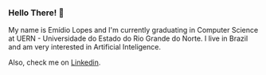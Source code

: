 ### Hello There! 👋

My name is Emídio Lopes and I'm currently graduating in Computer Science at UERN - Universidade do Estado do Rio Grande do Norte. I live in Brazil and am very interested in Artificial Inteligence. 

Also, check me on [Linkedin](https://www.linkedin.com/in/emídio-lopes-de-souza-neto/).
<!--
**EmidioLP/EmidioLP** is a ✨ _special_ ✨ repository because its `README.md` (this file) appears on your GitHub profile.

Here are some ideas to get you started:

- 🔭 I’m currently working on ...
- 🌱 I’m currently learning ...
- 👯 I’m looking to collaborate on ...
- 🤔 I’m looking for help with ...
- 💬 Ask me about ...
- 📫 How to reach me: ...
- 😄 Pronouns: ...
- ⚡ Fun fact: ...
-->
